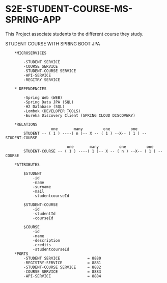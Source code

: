 # S2E-STUDENT-COURSE-MS-SPRING-APP

This Project associate students to the different course they study.

STUDENT COURSE 
	WITH SPRING BOOT JPA

 		*MICROSERVICES 

 			-STUDENT SERVICE
 			-COURSE SERVICE
 			-STUDENT-COURSE SERVICE
 			-API-SERVICE
 			-REGITRY SERVICE

 		* DEPENDENCIES

 			-Spring Web (WEB)
 			-Spring Data JPA (SQL)
 			-H2 Database (SQL)
 			-Lombok (DEVELOPER TOOLS)
 			-Eureka Discovery Client (SPRING CLOUD DISCOVERY)

 		*RELATIONS
	 					one       many         one         one
	 		STUDENT -- ( 1 ) ----( n )-- X -- ( 1 ) --X-- ( 1 ) -- STUDENT-COURSE

	 						   one       many         one         one
	 		STUDENT-COURSE -- ( 1 ) ----( 1 )-- X -- ( n ) --X-- ( 1 ) -- COURSE 

	 	*ATTRIBUTES
	 		
	 		$STUDENT
	 			-id
	 			-name
	 			-surname
	 			-mail
	 			-studentcourseId

	 		$STUDENT-COURSE
	 			-id
	 			-studentId
	 			-courseId

	 		$COURSE
	 			-id
	 			-name
	 			-description
	 			-credits
	 			-studentcourseId
	 	*PORTS
	 		-STUDENT SERVICE			= 8880
	 		-REGISTRY-SERVICE 			= 8881
	 		-STUDENT-COURSE SERVICE 	= 8882
	 		-COURSE SERVICE				= 8883
	 		-API-SERVICE 				= 8884


